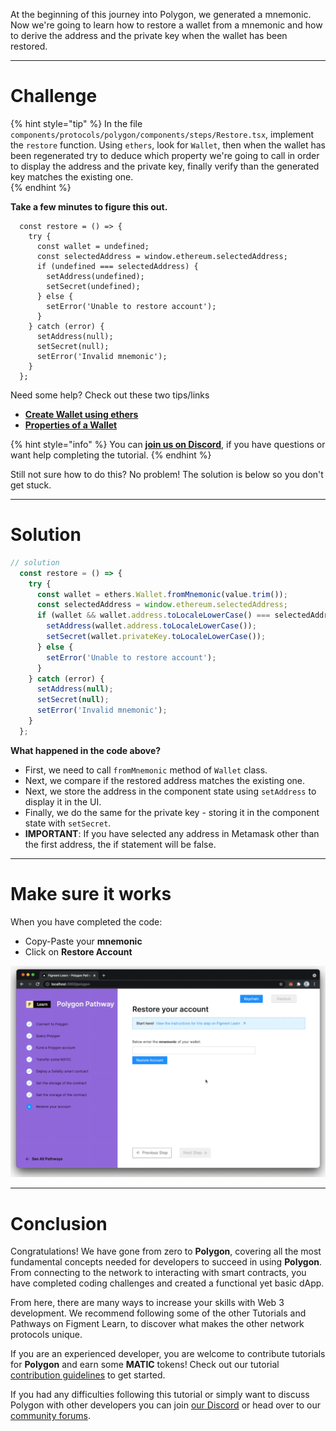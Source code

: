 At the beginning of this journey into Polygon, we generated a mnemonic. Now we're going to learn how to restore a wallet from a mnemonic and how to derive the address and the private key when the wallet has been restored.

-------------------------------------

# Challenge

{% hint style="tip" %}
In the file `components/protocols/polygon/components/steps/Restore.tsx`, implement the `restore` function. Using `ethers`, look for `Wallet`, then when the wallet has been regenerated try to deduce which property we're going to call in order to display the address and the private key, finally verify than the generated key matches the existing one.   
{% endhint %}

**Take a few minutes to figure this out.**

```tsx
  const restore = () => {
    try {
      const wallet = undefined;
      const selectedAddress = window.ethereum.selectedAddress;
      if (undefined === selectedAddress) {
        setAddress(undefined);
        setSecret(undefined);
      } else {
        setError('Unable to restore account');
      }
    } catch (error) {
      setAddress(null);
      setSecret(null);
      setError('Invalid mnemonic');
    }
  };
```

Need some help? Check out these two tips/links  
* [**Create Wallet using ethers**](https://docs.ethers.io/v5/api/signer/#Wallet) 
* [**Properties of a Wallet**](https://docs.ethers.io/v5/api/signer/#Wallet--properties) 

{% hint style="info" %}
You can [**join us on Discord**](https://figment.io/devchat), if you have questions or want help completing the tutorial.
{% endhint %}

Still not sure how to do this? No problem! The solution is below so you don't get stuck.

-------------------------------------

# Solution

```javascript
// solution
  const restore = () => {
    try {
      const wallet = ethers.Wallet.fromMnemonic(value.trim());
      const selectedAddress = window.ethereum.selectedAddress;
      if (wallet && wallet.address.toLocaleLowerCase() === selectedAddress) {
        setAddress(wallet.address.toLocaleLowerCase());
        setSecret(wallet.privateKey.toLocaleLowerCase());
      } else {
        setError('Unable to restore account');
      }
    } catch (error) {
      setAddress(null);
      setSecret(null);
      setError('Invalid mnemonic');
    }
  };
```

**What happened in the code above?**

* First, we need to call `fromMnemonic` method of `Wallet` class.
* Next, we compare if the restored address matches the existing one.
* Next, we store the address in the component state using `setAddress` to display it in the UI.
* Finally, we do the same for the private key - storing it in the component state with `setSecret`.
* **IMPORTANT**: If you have selected any address in Metamask other than the first address, the if statement will be false.

-------------------------------------

# Make sure it works

When you have completed the code:
* Copy-Paste your **mnemonic**
* Click on **Restore Account**

![](../assets/polygon/polygon-restore.gif)

-------------------------------------

# Conclusion


Congratulations! We have gone from zero to **Polygon**, covering all the most fundamental concepts needed for developers to succeed in using **Polygon**. From connecting to the network to interacting with smart contracts, you have completed coding challenges and created a functional yet basic dApp.   

From here, there are many ways to increase your skills with Web 3 development. We recommend following some of the other Tutorials and Pathways on Figment Learn, to discover what makes the other network protocols unique.

If you are an experienced developer, you are welcome to contribute tutorials for **Polygon** and earn some **MATIC** tokens! Check out our tutorial [contribution guidelines](../../../other/tutorial-guidelines/) to get started.

If you had any difficulties following this tutorial or simply want to discuss Polygon with other developers you can join [our Discord](https://figment.io/devchat) or head over to our [community forums](https://community.figment.io).
